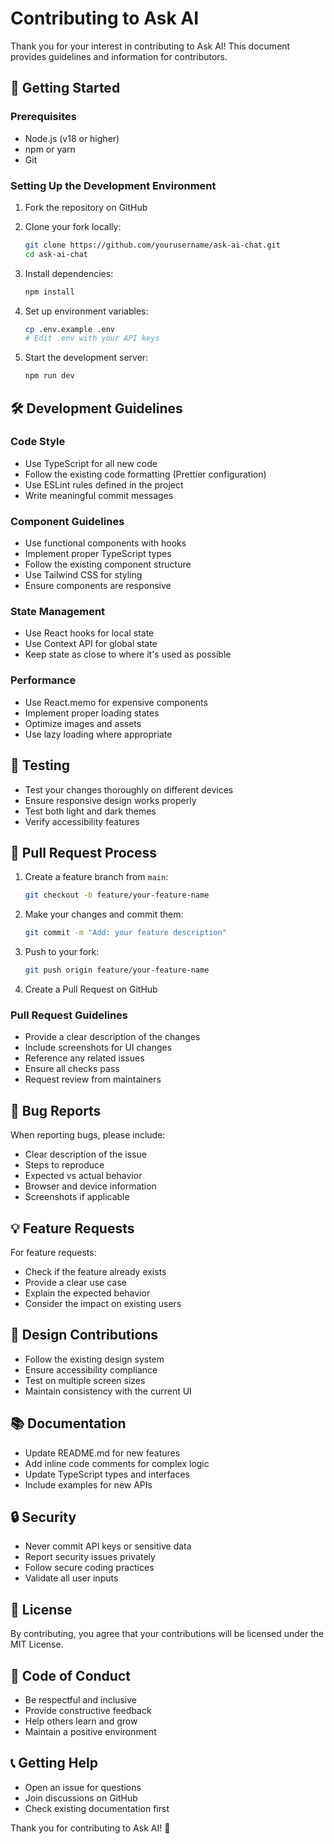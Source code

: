 # Contributing to Ask AI

Thank you for your interest in contributing to Ask AI! This document provides guidelines and information for contributors.

## 🚀 Getting Started

### Prerequisites

- Node.js (v18 or higher)
- npm or yarn
- Git

### Setting Up the Development Environment

1. Fork the repository on GitHub
2. Clone your fork locally:
   ```bash
   git clone https://github.com/yourusername/ask-ai-chat.git
   cd ask-ai-chat
   ```

3. Install dependencies:
   ```bash
   npm install
   ```

4. Set up environment variables:
   ```bash
   cp .env.example .env
   # Edit .env with your API keys
   ```

5. Start the development server:
   ```bash
   npm run dev
   ```

## 🛠️ Development Guidelines

### Code Style

- Use TypeScript for all new code
- Follow the existing code formatting (Prettier configuration)
- Use ESLint rules defined in the project
- Write meaningful commit messages

### Component Guidelines

- Use functional components with hooks
- Implement proper TypeScript types
- Follow the existing component structure
- Use Tailwind CSS for styling
- Ensure components are responsive

### State Management

- Use React hooks for local state
- Use Context API for global state
- Keep state as close to where it's used as possible

### Performance

- Use React.memo for expensive components
- Implement proper loading states
- Optimize images and assets
- Use lazy loading where appropriate

## 🧪 Testing

- Test your changes thoroughly on different devices
- Ensure responsive design works properly
- Test both light and dark themes
- Verify accessibility features

## 📝 Pull Request Process

1. Create a feature branch from `main`:
   ```bash
   git checkout -b feature/your-feature-name
   ```

2. Make your changes and commit them:
   ```bash
   git commit -m "Add: your feature description"
   ```

3. Push to your fork:
   ```bash
   git push origin feature/your-feature-name
   ```

4. Create a Pull Request on GitHub

### Pull Request Guidelines

- Provide a clear description of the changes
- Include screenshots for UI changes
- Reference any related issues
- Ensure all checks pass
- Request review from maintainers

## 🐛 Bug Reports

When reporting bugs, please include:

- Clear description of the issue
- Steps to reproduce
- Expected vs actual behavior
- Browser and device information
- Screenshots if applicable

## 💡 Feature Requests

For feature requests:

- Check if the feature already exists
- Provide a clear use case
- Explain the expected behavior
- Consider the impact on existing users

## 🎨 Design Contributions

- Follow the existing design system
- Ensure accessibility compliance
- Test on multiple screen sizes
- Maintain consistency with the current UI

## 📚 Documentation

- Update README.md for new features
- Add inline code comments for complex logic
- Update TypeScript types and interfaces
- Include examples for new APIs

## 🔒 Security

- Never commit API keys or sensitive data
- Report security issues privately
- Follow secure coding practices
- Validate all user inputs

## 📄 License

By contributing, you agree that your contributions will be licensed under the MIT License.

## 🤝 Code of Conduct

- Be respectful and inclusive
- Provide constructive feedback
- Help others learn and grow
- Maintain a positive environment

## 📞 Getting Help

- Open an issue for questions
- Join discussions on GitHub
- Check existing documentation first

Thank you for contributing to Ask AI! 🎉